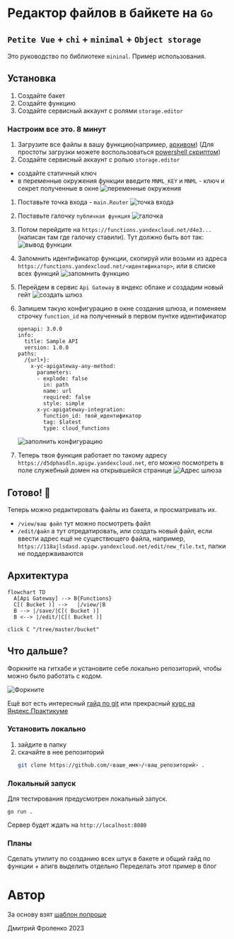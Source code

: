 # Редактор файлов в байкете на `Go`

`Petite Vue` + `chi` + `minimal` + `Object storage`
----

Это руководство по библиотеке `mininal`. Пример использования.

## Установка

1. Создайте бакет
2. Создайте функцию
3. Создайте сервисный аккаунт с ролями `storage.editor`

### Настроим все это. 8 минут

1. Загрузите все файлы в вашу функцию(например, [архивом](https://minhaskamal.github.io/DownGit/#/home)) (Для простоты загрузки можете воспользоваться [powershell скриптом](https://github.com/thefrol/powershell-yandexcloud-function-uploader))
1. Создайте сервисный аккаунт с ролью `storage.editor`
  - создайте статичный ключ
  - в переменные окружения функции введите `MNML_KEY` и `MNML` - ключ и секрет полученные в окне
  ![переменные окружения](./assets/func-env.png "куда ввести переменные окружения") 
1. Поставьте точка входа - `main.Router`
    ![точка входа](./assets/code.png "Вот сюда")
2. Поставьте галочку `публичная функция`
    ![галочка](./assets/public.png "Вот сюда")
3. Потом перейдите на `https://functions.yandexcloud.net/d4e3...`(написан там где галочку ставили). Тут должно быть вот так:
      ![вывод функции](./assets/iter1.png)
1. Запомнить идентификатор функции, скопируй или возьми из адреса `https://functions.yandexcloud.net/<идентификатор>`, или в списке всех функций
    ![запомнить функцию](./assets/func-id.png "Где находится идетификатор")
1. Перейдем в сервис `Api Gateway` в яндекс облаке и создадим новый гейт
    ![создать шлюз](./assets/gateway-create.png "Где находится кнопка")
2. Запишем такую конфигурацию в окне создания шлюза, и поменяем строчку `function_id` на полученный в первом пунтке идентификатор

    ```openapi
    openapi: 3.0.0
    info:
      title: Sample API
      version: 1.0.0
    paths:
      /{url+}:
        x-yc-apigateway-any-method:
          parameters:
          - explode: false
            in: path
            name: url
            required: false
            style: simple
          x-yc-apigateway-integration:
            function_id: твой_идентификатор
            tag: $latest
            type: cloud_functions
    ```

    ![заполнить конфигурацию](./assets/gateway-config.png "Куда писать")
4. Теперь твоя функция работает по такому адресу `https://d5dphasdln.apigw.yandexcloud.net`, его можно посмотреть в поле служебный домен на открывшейся странице
    ![Адрес шлюза](./assets/gateway-url.png)

## Готово! 🙌

Теперь можно редактировать файлы из бакета, и просматривать их. 

+ `/view/ваш файл` тут можно посмотреть файл
+ `/edit/файл` а тут отредатировать, или создать новый файл, если ввести адрес ещё не существющего файла, например, `https://118ajlsdasd.apigw.yandexcloud.net/edit/new_file.txt`, папки не поддержвиваются

## Архитектура

```mermaid
flowchart TD
  A[Api Gateway] --> B{Functions}
  C[( Bucket )] -->   |/view/|B
  B --> |/save/|C[( Bucket )]
  B <--> |/edit/|C[( Bucket )]

click C "/tree/master/bucket"
```

## Что дальше?

Форкните на гитхабе и установите себе локально репозиторий, чтобы можно было работать с кодом. 

![Форкните](https://docs.github.com/assets/cb-79331/mw-1440/images/help/repository/fork_button.webp)

Ещё вот есть интересный [гайд по git](https://habr.com/ru/articles/541258/) или прекрасный [курс на Яндекс.Практикуме](https://practicum.yandex.ru/git-basics/)

### Установить локально

1. зайдите в папку
2. скачайте в нее репозиторий
    ```bash
    git clone https://github.com/<ваше_имя>/<ваш_репозиторий> .
    ```

### Локальный запуск

Для тестирования предусмотрен локальный запуск. 

```
go run .
```

Сервер будет ждать на `http://localhost:8080`

### Планы

Сделать утилиту по созданию всех штук в бакете
и общий гайд по функции + апигв выделить отдельно
Переделать этот пример в блог

# Автор

За основу взят [шаблон попроще](https://github.com/thefrol/go-chi-yandex-cloud-template)

Дмитрий Фроленко 2023
